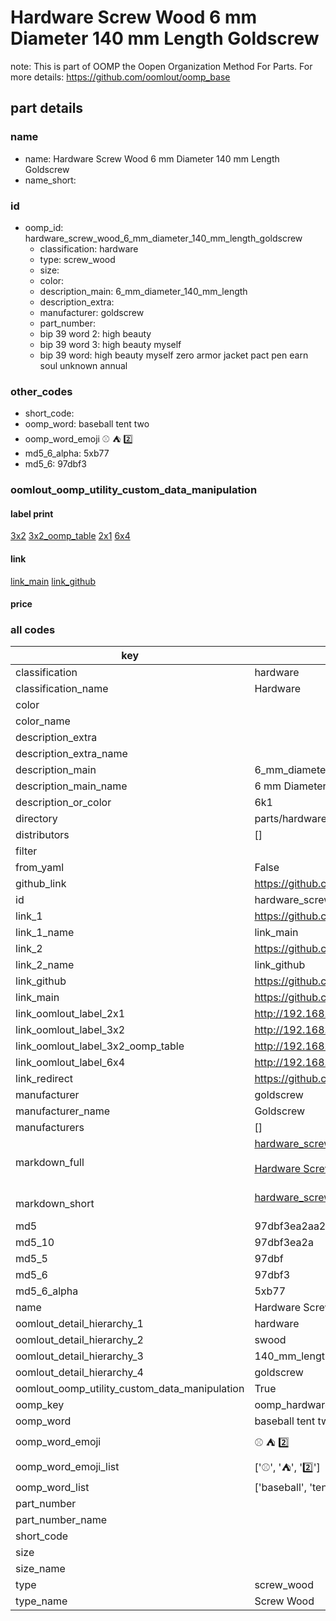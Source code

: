 # Hardware Screw Wood 6 mm Diameter 140 mm Length Goldscrew  

note: This is part of OOMP the Oopen Organization Method For Parts. For more details: https://github.com/oomlout/oomp_base

##  part details
  







### name
* name: Hardware Screw Wood 6 mm Diameter 140 mm Length Goldscrew
* name_short: 
### id
* oomp_id: hardware_screw_wood_6_mm_diameter_140_mm_length_goldscrew
  * classification: hardware
  * type: screw_wood
  * size: 
  * color: 
  * description_main: 6_mm_diameter_140_mm_length
  * description_extra: 
  * manufacturer: goldscrew
  * part_number: 
  * bip 39 word 2: high beauty
  * bip 39 word 3: high beauty myself
  * bip 39 word: high beauty myself zero armor jacket pact pen earn soul unknown annual

### other_codes
* short_code: 
* oomp_word: baseball tent two
* oomp_word_emoji :baseball: :tent: :two:
* md5_6_alpha: 5xb77
* md5_6: 97dbf3






### oomlout_oomp_utility_custom_data_manipulation
#### label print
[3x2](http://192.168.1.245:1112/?label=oomp%205xb77)
[3x2_oomp_table](http://192.168.1.108:1112/?label=oomp%205xb77)
[2x1](http://192.168.1.242:1112/?label=oomp%205xb77)
[6x4](http://192.168.1.55:1112/?label=oomp%205xb77)    

#### link

[link_main](https://github.com/oomlout/oomlout_oomp_version_1_messy/tree/main/parts/hardware_screw_wood_6_mm_diameter_140_mm_length_goldscrew) [link_github](https://github.com/oomlout/oomlout_oomp_version_1_messy/tree/main/parts/hardware_screw_wood_6_mm_diameter_140_mm_length_goldscrew)                             

#### price







### all codes 
| key | value |  
| --- | --- |  
| classification | hardware |  
| classification_name | Hardware |  
| color |  |  
| color_name |  |  
| description_extra |  |  
| description_extra_name |  |  
| description_main | 6_mm_diameter_140_mm_length |  
| description_main_name | 6 mm Diameter 140 mm Length |  
| description_or_color | 6k1 |  
| directory | parts/hardware_screw_wood_6_mm_diameter_140_mm_length_goldscrew |  
| distributors | [] |  
| filter |  |  
| from_yaml | False |  
| github_link | https://github.com/oomlout/oomlout_oomp_part_src/tree/main/parts/hardware_screw_wood_6_mm_diameter_140_mm_length_goldscrew |  
| id | hardware_screw_wood_6_mm_diameter_140_mm_length_goldscrew |  
| link_1 | https://github.com/oomlout/oomlout_oomp_version_1_messy/tree/main/parts/hardware_screw_wood_6_mm_diameter_140_mm_length_goldscrew |  
| link_1_name | link_main |  
| link_2 | https://github.com/oomlout/oomlout_oomp_version_1_messy/tree/main/parts/hardware_screw_wood_6_mm_diameter_140_mm_length_goldscrew |  
| link_2_name | link_github |  
| link_github | https://github.com/oomlout/oomlout_oomp_version_1_messy/tree/main/parts/hardware_screw_wood_6_mm_diameter_140_mm_length_goldscrew |  
| link_main | https://github.com/oomlout/oomlout_oomp_version_1_messy/tree/main/parts/hardware_screw_wood_6_mm_diameter_140_mm_length_goldscrew |  
| link_oomlout_label_2x1 | http://192.168.1.242:1112/?label=oomp%205xb77 |  
| link_oomlout_label_3x2 | http://192.168.1.245:1112/?label=oomp%205xb77 |  
| link_oomlout_label_3x2_oomp_table | http://192.168.1.108:1112/?label=oomp%205xb77 |  
| link_oomlout_label_6x4 | http://192.168.1.55:1112/?label=oomp%205xb77 |  
| link_redirect | https://github.com/oomlout/oomlout_oomp_version_1_messy/tree/main/parts/hardware_screw_wood_6_mm_diameter_140_mm_length_goldscrew |  
| manufacturer | goldscrew |  
| manufacturer_name | Goldscrew |  
| manufacturers | [] |  
| markdown_full | [hardware_screw_wood_6_mm_diameter_140_mm_length_goldscrew](none)<br>[](none)<br>[Hardware Screw Wood 6 Mm Diameter 140 Mm Length Goldscrew](none)<br><br> |  
| markdown_short | [hardware_screw_wood_6_mm_diameter_140_mm_length_goldscrew](none)<br><br> |  
| md5 | 97dbf3ea2aa273d5dc05fffb2484eb5c |  
| md5_10 | 97dbf3ea2a |  
| md5_5 | 97dbf |  
| md5_6 | 97dbf3 |  
| md5_6_alpha | 5xb77 |  
| name | Hardware Screw Wood 6 mm Diameter 140 mm Length Goldscrew |  
| oomlout_detail_hierarchy_1 | hardware |  
| oomlout_detail_hierarchy_2 | swood |  
| oomlout_detail_hierarchy_3 | 140_mm_length |  
| oomlout_detail_hierarchy_4 | goldscrew |  
| oomlout_oomp_utility_custom_data_manipulation | True |  
| oomp_key | oomp_hardware_screw_wood_6_mm_diameter_140_mm_length_goldscrew |  
| oomp_word | baseball tent two |  
| oomp_word_emoji | :baseball: :tent: :two: |  
| oomp_word_emoji_list | [':baseball:', ':tent:', ':two:'] |  
| oomp_word_list | ['baseball', 'tent', 'two'] |  
| part_number |  |  
| part_number_name |  |  
| short_code |  |  
| size |  |  
| size_name |  |  
| type | screw_wood |  
| type_name | Screw Wood |  
